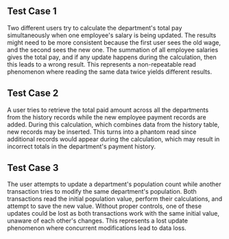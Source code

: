 ## Test Case 1

Two different users try to calculate the department's total pay simultaneously when one employee's salary is being updated. The results might need to be more consistent because the first user sees the old wage, and the second sees the new one. The summation of all employee salaries gives the total pay, and if any update happens during the calculation, then this leads to a wrong result. This represents a non-repeatable read phenomenon where reading the same data twice yields different results.

## Test Case 2

A user tries to retrieve the total paid amount across all the departments from the history records while the new employee payment records are added. During this calculation, which combines data from the history table, new records may be inserted. This turns into a phantom read since additional records would appear during the calculation, which may result in incorrect totals in the department's payment history.

## Test Case 3

The user attempts to update a department's population count while another transaction tries to modify the same department's population. Both transactions read the initial population value, perform their calculations, and attempt to save the new value. Without proper controls, one of these updates could be lost as both transactions work with the same initial value, unaware of each other's changes. This represents a lost update phenomenon where concurrent modifications lead to data loss.
